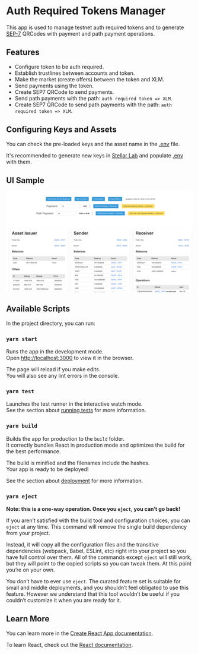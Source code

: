 # Auth Required Tokens Manager

This app is used to manage testnet auth required tokens and to generate
[SEP-7](https://github.com/stellar/stellar-protocol/blob/master/ecosystem/sep-0007.md)
QRCodes with payment and path payment operations.

## Features

* Configure token to be auth required.
* Establish trustlines between accounts and token.
* Make the market (create offers) between the token and XLM.
* Send payments using the token.
* Create SEP7 QRCode to send payments.
* Send path payments with the path: `auth required token => XLM`.
* Create SEP7 QRCode to send path payments with the path: `auth required token => XLM`.

## Configuring Keys and Assets

You can check the pre-loaded keys and the asset name in the [.env](.env) file.

It's recommended to generate new keys in [Stellar Lab](https://laboratory.stellar.org/#?network=test)
and populate [.env](.env) with them.

## UI Sample

![Alt text](UI_Screenshot.png?raw=true "UI Sample")

## Available Scripts

In the project directory, you can run:

### `yarn start`

Runs the app in the development mode.<br /> Open
[http://localhost:3000](http://localhost:3000) to view it in the browser.

The page will reload if you make edits.<br /> You will also see any lint errors
in the console.

### `yarn test`

Launches the test runner in the interactive watch mode.<br /> See the section
about
[running tests](https://facebook.github.io/create-react-app/docs/running-tests)
for more information.

### `yarn build`

Builds the app for production to the `build` folder.<br /> It correctly bundles
React in production mode and optimizes the build for the best performance.

The build is minified and the filenames include the hashes.<br /> Your app is
ready to be deployed!

See the section about
[deployment](https://facebook.github.io/create-react-app/docs/deployment) for
more information.

### `yarn eject`

**Note: this is a one-way operation. Once you `eject`, you can’t go back!**

If you aren’t satisfied with the build tool and configuration choices, you can
`eject` at any time. This command will remove the single build dependency from
your project.

Instead, it will copy all the configuration files and the transitive
dependencies (webpack, Babel, ESLint, etc) right into your project so you have
full control over them. All of the commands except `eject` will still work, but
they will point to the copied scripts so you can tweak them. At this point
you’re on your own.

You don’t have to ever use `eject`. The curated feature set is suitable for
small and middle deployments, and you shouldn’t feel obligated to use this
feature. However we understand that this tool wouldn’t be useful if you couldn’t
customize it when you are ready for it.

## Learn More

You can learn more in the
[Create React App documentation](https://facebook.github.io/create-react-app/docs/getting-started).

To learn React, check out the [React documentation](https://reactjs.org/).
